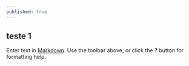 ```yaml
---
published: true
---
```

## teste 1

Enter text in [Markdown](http://daringfireball.net/projects/markdown/). Use the toolbar above, or click the **?** button for formatting help.
